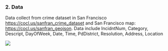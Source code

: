 ### 2. Data
Data collect from crime dataset in San Francisco
https://cocl.us/sanfran_crime_dataset and San Francisco map:
https://cocl.us/sanfran_geojson.
Data include IncidntNum, Category, Descript, DayOfWeek, Date, Time,
PdDistrict, Resolution, Address, Location

![](https://i.imgur.com/jHS3PM7.png)

